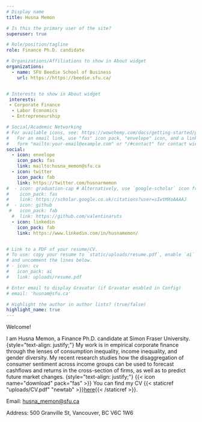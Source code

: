 ```yaml
---
# Display name
title: Husna Memon

# Is this the primary user of the site?
superuser: true

# Role/position/tagline
role: Finance Ph.D. candidate

# Organizations/Affiliations to show in About widget
organizations:
  - name: SFU Beedie School of Business
    url: https://https://beedie.sfu.ca/


# Interests to show in About widget
 interests:
 - Corporate Finance
  - Labor Economics
  - Entrepreneurship

# Social/Academic Networking
# For available icons, see: https://wowchemy.com/docs/getting-started/page-builder/#icons
#   For an email link, use "fas" icon pack, "envelope" icon, and a link in the
#   form "mailto:your-email@example.com" or "/#contact" for contact widget.
social:
  - icon: envelope
    icon_pack: fas
    link: mailto:husna_memon@sfu.ca
  - icon: twitter
    icon_pack: fab
    link: https://twitter.com/husnarmemon
#  - icon: graduation-cap # Alternatively, use `google-scholar` icon from `ai` icon pack
#    icon_pack: fas
#    link: https://scholar.google.co.uk/citations?user=sIwtMXoAAAAJ
#  - icon: github
 #   icon_pack: fab
  #  link: https://github.com/valentinaruts
  - icon: linkedin
    icon_pack: fab
    link: https://www.linkedin.com/in/husnamemon/


# Link to a PDF of your resume/CV.
# To use: copy your resume to `static/uploads/resume.pdf`, enable `ai` icons in `params.toml`,
# and uncomment the lines below.
# - icon: cv
#   icon_pack: ai
#   link: uploads/resume.pdf

# Enter email to display Gravatar (if Gravatar enabled in Config)
# email: 'husnam@sfu.ca'

# Highlight the author in author lists? (true/false)
highlight_name: true
---
```

Welcome!

I am Husna Memon, a Finance Ph.D. candidate  at Simon Fraser University.
{style="text-align: justify;"}
My work is in empirical corporate finance through the lenses of consumption inequality, income inequality, and gender diversity.  My recent research studies how the disaggregation of consumer sentiment across income groups can be used to forecast cashflows and returns in the cross-section of firms, as well as to predict future market changes. 
{style="text-align: justify;"}
{{< icon name="download" pack="fas" >}} You can find my CV {{< staticref "uploads/CV.pdf" "newtab" >}}<ins>here</ins>{{< /staticref >}}. 

Email: husna_memon@sfu.ca


Address: 500 Granville St, Vancouver, BC V6C 1W6
